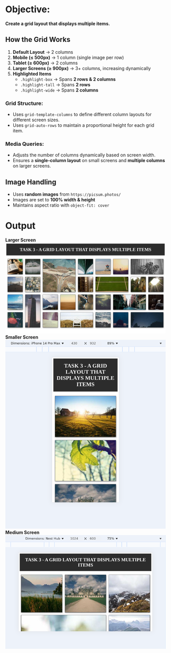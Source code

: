 # Objective: 
**Create a grid layout that displays multiple items.**

## How the Grid Works
1. **Default Layout** → 2 columns  
2. **Mobile (≤ 500px)** → 1 column (single image per row)  
3. **Tablet (≥ 600px)** → 2 columns  
4. **Larger Screens (≥ 900px)** → 3+ columns, increasing dynamically  
5. **Highlighted Items**  
   - `.highlight-box` → Spans **2 rows & 2 columns**  
   - `.highlight-tall` → Spans **2 rows**  
   - `.highlight-wide` → Spans **2 columns**

### Grid Structure:
- Uses `grid-template-columns` to define different column layouts for different screen sizes.
- Uses `grid-auto-rows` to maintain a proportional height for each grid item.

### Media Queries:
- Adjusts the number of columns dynamically based on screen width.
- Ensures a **single-column layout** on small screens and **multiple columns** on larger screens.

## Image Handling
- Uses **random images** from `https://picsum.photos/`
- Images are set to **100% width & height**
- Maintains aspect ratio with `object-fit: cover`

# Output

**Larger Screen**
![Larger-screen](./images/larger-screen.png)
**Smaller Screen**
![Smaller-screen](./images/smaller-screen.png)
**Medium Screen**
![medium-screen](./images/medium-screen.png)
